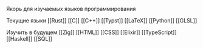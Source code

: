 Якорь для изучаемых языков программирования

Текущие языки
[[Rust]]
[[C]]
[[C++]]
[[Typst]]
[[LaTeX]]
[[Python]]
[[GLSL]]

Изучить в будущем
[[Zig]]
[[HTML]]
[[CSS]]
[[Elixir]]
[[TypeScript]]
[[Haskell]]
[[SQL]]
